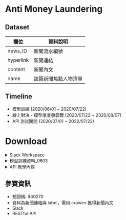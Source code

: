 # Anti Money Laundering

## Dataset
|欄位       |資料說明             |
|-----------|---------------------|
|news_ID    |新聞流水編號         |
|hyperlink  |新聞連結             |
|content    |新聞內文             |
|name       |該篇新聞焦點人物清單 |

## Timeline

- 模型訓練 (2020/06/01 ~ 2020/07/22)
- 線上對決 - 模型準度爭霸戰 (2020/07/22 ~ 2020/08/07)
- API 測試期間 (2020/07/01 ~ 2020/07/22)

# Download
<details>
    <summary>Slack Workspace</summary>
    <a href='https://esunaiopencompetition.slack.com/join/shared_invite/zt-ed3evsfq-o3IUFB80duxGjshACB~t_A#/'>Link</a>
</details>
<details>
    <summary>模型訓練資料_0603</summary>
    [資料集說明]()
    [tbrain_train_final_0603.csv](https://hackmd.io/@nqf_7suCTA2B-tYY2TvmYw/r11xDuMoL)
</details>
<details>
    <summary>API 教學內容</summary>
    - [API 開發說明文件](https://hackmd.io/@UcQg6jwlT_WL_ZNkPZMm6Q/BJfELe_c8)
    - [API 規格說明文件](https://hackmd.io/@nqf_7suCTA2B-tYY2TvmYw/r11xDuMoL)
</details>

## 參賽資訊
- 驗證碼: 940270
- 資料為新聞連結與 label，需用 crawler 獲得新聞內文
- Slack
- RESTful API
